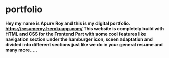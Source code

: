 # portfolio
**Hey my name is Apurv Roy and this is my digital portfolio.
https://resumeroy.herokuapp.com/
This website is completely build with HTML and CSS for the Frontend Part with some cool features like navigation section under the hamburger icon, sceen adaptation and divided into different sections just like we do in your general resume and many more.....**
